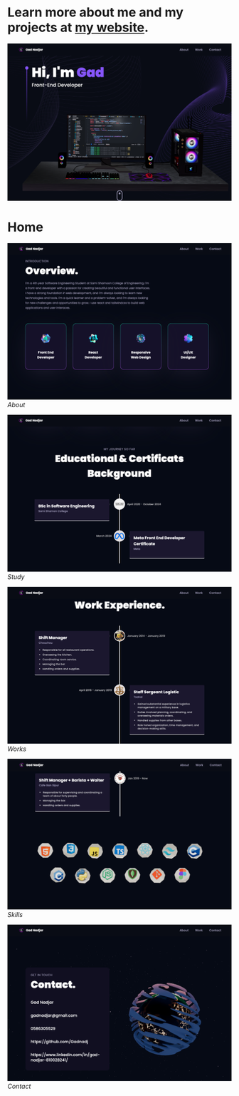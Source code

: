 # Learn more about me and my projects at [my website](http://www.gad-nadjar.com).

![Home](/public/images/home.png)
# Home

![about](/public/images/about.png)
*About*

![study](/public/images/study.png)
*Study*

![works](/public/images/works.png)
*Works*

![skills](/public/images/skills.png)
*Skills*

![contact](/public/images/contact.png)
*Contact*
